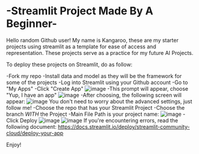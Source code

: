 # -Streamlit Project Made By A Beginner-
Hello random Github user! My name is Kangaroo, these are my starter projects using streamlit as a template for ease of access and representation. These projects serve as a practice for my future AI Projects.

To deploy these projects on Streamlit, do as follow:

-Fork my repo
-Install data and model as they will be the framework for some of the projects
-Log into Streamlit using your Github account
-Go to "My Apps"
-Click "Create App"
![image](https://github.com/KhangTheKangaroo/Streamlit_Project/assets/171163677/358d8cb4-8ce6-4a55-8f45-2318dd6e7836)
-This prompt will appear, choose "Yup, I have an app"
![image](https://github.com/KhangTheKangaroo/Streamlit_Project/assets/171163677/db69f6a4-ecdb-4e60-8461-f84372c55eac)
-After choosing, the following screen will appear:
![image](https://github.com/KhangTheKangaroo/Streamlit_Project/assets/171163677/a33e61e4-368c-45ec-9982-01152e40a235)
You don't need to worry about the advanced settings, just follow me!
-Choose the repo that has your Streamlit Project
-Choose the branch *WITH* the Project
-Main File Path is your project name: ![image](https://github.com/KhangTheKangaroo/Streamlit_Project/assets/171163677/02ed439d-25c8-42a2-9778-c09a20a9289b)
-Click Deploy
![image](https://github.com/KhangTheKangaroo/Streamlit_Project/assets/171163677/333bf3f5-6ec1-495d-8bfa-1161bc531d4f)
![image](https://github.com/KhangTheKangaroo/Streamlit_Project/assets/171163677/0cc712ad-7ce5-409c-8cc1-a131f18b5b98)
If you're encountering errors, read the following document: https://docs.streamlit.io/deploy/streamlit-community-cloud/deploy-your-app

Enjoy!




